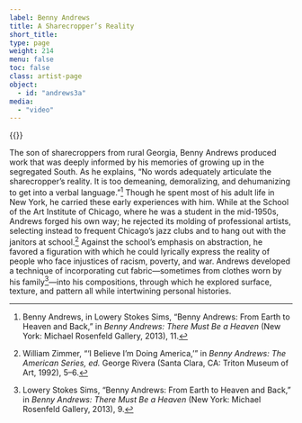 ```yaml
---
label: Benny Andrews
title: A Sharecropper’s Reality
short_title:
type: page
weight: 214
menu: false
toc: false
class: artist-page
object:
  - id: "andrews3a"
media:
  - "video"
---
```


{{<q-figure id="andrews3a">}}

The son of sharecroppers from rural Georgia, Benny Andrews produced work that was deeply informed by his memories of growing up in the segregated South. As he explains, “No words adequately articulate the sharecropper’s reality. It is too demeaning, demoralizing, and dehumanizing to get into a verbal language.”[^1] Though he spent most of his adult life in New York, he carried these early experiences with him. While at the School of the Art Institute of Chicago, where he was a student in the mid-1950s, Andrews forged his own way; he rejected its molding of professional artists, selecting instead to frequent Chicago’s jazz clubs and to hang out with the janitors at school.[^2] Against the school’s emphasis on abstraction, he favored a figuration with which he could lyrically express the reality of people who face injustices of racism, poverty, and war. Andrews developed a technique of incorporating cut fabric—sometimes from clothes worn by his family[^3]—into his compositions, through which he explored surface, texture, and pattern all while intertwining personal histories.

[^1]: Benny Andrews, in Lowery Stokes Sims, “Benny Andrews: From Earth to Heaven and Back,” in *Benny Andrews: There Must Be a Heaven* (New York: Michael Rosenfeld Gallery, 2013), 11.

[^2]: William Zimmer, “‘I Believe I’m Doing America,’” in *Benny Andrews: The American Series, ed.* George Rivera (Santa Clara, CA: Triton Museum of Art, 1992), 5–6.

[^3]: Lowery Stokes Sims, “Benny Andrews: From Earth to Heaven and Back,” in *Benny Andrews: There Must Be a Heaven* (New York: Michael Rosenfeld Gallery, 2013), 9.
